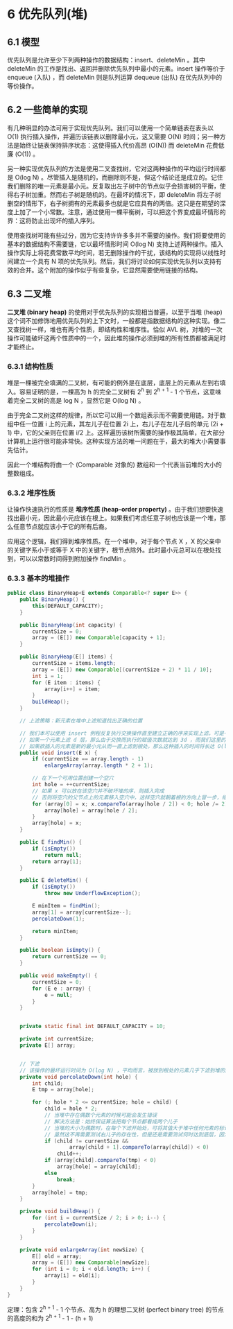 # 6 优先队列(堆)

## 6.1 模型
优先队列是允许至少下列两种操作的数据结构：insert、deleteMin 。其中 deleteMin 的工作是找出、返回并删除优先队列中最小的元素。insert 操作等价于 enqueue (入队) ，而 deleteMin 则是队列运算 dequeue (出队) 在优先队列中的等价操作。

## 6.2 一些简单的实现
有几种明显的办法可用于实现优先队列。我们可以使用一个简单链表在表头以 O(1) 执行插入操作，并遍历该链表以删除最小元，这又需要 O(N) 时间；另一种方法是始终让链表保持排序状态：这使得插入代价高昂 (O(N)) 而 deleteMin 花费低廉 (O(1)) 。

另一种实现优先队列的方法是使用二叉查找树，它对这两种操作的平均运行时间都是 O(log N) 。尽管插入是随机的，而删除则不是，但这个结论还是成立的。记住我们删除的唯一元素是最小元。反复取出左子树中的节点似乎会损害树的平衡，使得右子树加重。然而右子树是随机的。在最坏的情况下，即 deleteMin 将左子树删空的情形下，右子树拥有的元素最多也就是它应具有的两倍。这只是在期望的深度上加了一个小常数。注意，通过使用一棵平衡树，可以把这个界变成最坏情形的界：这将防止出现坏的插入序列。

使用查找树可能有些过分，因为它支持许许多多并不需要的操作。我们将要使用的基本的数据结构不需要链，它以最坏情形时间 O(log N) 支持上述两种操作。插入操作实际上将花费常数平均时间，若无删除操作的干扰，该结构的实现将以线性时间建立一个具有 N 项的优先队列。然后，我们将讨论如何实现优先队列以支持有效的合并。这个附加的操作似乎有些复杂，它显然需要使用链接的结构。

## 6.3 二叉堆
**二叉堆 (binary heap)** 的使用对于优先队列的实现相当普遍，以至于当堆 (heap) 这个词不加修饰地用优先队列的上下文时，一般都是指数据结构的这种实现。像二叉查找树一样，堆也有两个性质，即结构性和堆序性。恰似 AVL 树，对堆的一次操作可能破坏这两个性质中的一个，因此堆的操作必须到堆的所有性质都被满足时才能终止。

### 6.3.1 结构性质
堆是一棵被完全填满的二叉树，有可能的例外是在底层，底层上的元素从左到右填入。容易证明的是，一棵高为 h 的完全二叉树有 2<sup>h</sup> 到 2<sup>h + 1</sup> - 1 个节点，这意味着完全二叉树的高是 log N ，显然它是 O(log N) 。

由于完全二叉树这样的规律，所以它可以用一个数组表示而不需要使用链。对于数组中任一位置 i 上的元素，其左儿子在位置 2i 上，右儿子在左儿子后的单元 (2i + 1) 中，它的父亲则在位置 i/2 上。这样遍历该树所需要的操作极其简单，在大部分计算机上运行很可能非常快。这种实现方法的唯一问题在于，最大的堆大小需要事先估计。

因此一个堆结构将由一个 (Comparable 对象的) 数组和一个代表当前堆的大小的整数组成。

### 6.3.2 堆序性质
让操作快速执行的性质是 **堆序性质 (heap-order property)** 。由于我们想要快速找出最小元，因此最小元应该在根上。如果我们考虑任意子树也应该是一个堆，那么任意节点就应该小于它的所有后裔。

应用这个逻辑，我们得到堆序性质。在一个堆中，对于每个节点 X ，X 的父亲中的关键字系小于或等于 X 中的关键字，根节点除外。此时最小元总可以在根处找到，可以以常数时间得到附加操作 findMin 。

### 6.3.3 基本的堆操作
```java
public class BinaryHeap<E extends Comparable<? super E>> {
    public BinaryHeap() {
        this(DEFAULT_CAPACITY);
    }

    public BinaryHeap(int capacity) {
        currentSize = 0;
        array = (E[]) new Comparable[capacity + 1];
    }

    public BinaryHeap(E[] items) {
        currentSize = items.length;
        array = (E[]) new Comparable[(currentSize + 2) * 11 / 10];
        int i = 1;
        for (E item : items) {
            array[i++] = item;
        }
        buildHeap();
    }

    // 上滤策略：新元素在堆中上滤知道找出正确的位置

    // 我们本可以使用 insert 例程反复执行交换操作直至建立正确的序来实现上滤，可是一次交换需要 3 条赋值语句
    // 如果一个元素上滤 d 层，那么由于交换而执行的赋值次数就达到 3d ，而我们这里的方法却只用到 d + 1 次赋值
    // 如果欲插入的元素是新的最小元从而一直上滤到根处，那么这种插入的时间将长达 O(log N)
    public void insert(E x) {
        if (currentSize == array.length - 1)
            enlargeArray(array.length * 2 + 1);

        // 在下一个可用位置创建一个空穴
        int hole = ++currentSize;
        // 如果 x 可以放在该空穴并不破坏堆的序，则插入完成
        // 否则将空穴的父节点上的元素移入空穴中，这样空穴就朝着根的方向上冒一步，继续该过程直到 x 能被放入空穴中为止
        for (array[0] = x; x.compareTo(array[hole / 2]) < 0; hole /= 2) {
            array[hole] = array[hole / 2];
        }
        array[hole] = x;
    }

    public E findMin() {
        if (isEmpty())
            return null;
        return array[1];
    }

    public E deleteMin() {
        if (isEmpty())
            throw new UnderflowException();

        E minItem = findMin();
        array[1] = array[currentSize--];
        percolateDown(1);

        return minItem;
    }

    public boolean isEmpty() {
        return currentSize == 0;
    }

    public void makeEmpty() {
        currentSize = 0;
        for (E e : array) {
            e = null;
        }
    }


    private static final int DEFAULT_CAPACITY = 10;

    private int currentSize;
    private E[] array;


    // 下滤
    // 该操作的最坏运行时间为 O(log N) ，平均而言，被放到根处的元素几乎下滤到堆的底层，因此平均运行时间为 O(log N)
    private void percolateDown(int hole) {
        int child;
        E tmp = array[hole];

        for (; hole * 2 <= currentSize; hole = child) {
            child = hole * 2;
            // 当堆中存在偶数个元素的时候可能会发生错误
            // 解决方法是：始终保证算法把每个节点都看成两个儿子
            // 当堆的大小为偶数时，在每个下滤开始处，可将其值大于堆中任何元素的标记放到堆的终端后面的位置上
            // 虽然这不再需要测试右儿子的存在性，但是还是需要测试何时达到底层，因为对每一片树叶算法将需要一个标记
            if (child != currentSize &&
                    array[child + 1].compareTo(array[child]) < 0)
                child++;
            if (array[child].compareTo(tmp) < 0)
                array[hole] = array[child];
            else
                break;
        }
        array[hole] = tmp;
    }

    private void buildHeap() {
        for (int i = currentSize / 2; i > 0; i--) {
            percolateDown(i);
        }
    }

    private void enlargeArray(int newSize) {
        E[] old = array;
        array = (E[]) new Comparable[newSize];
        for (int i = 0; i < old.length; i++) {
            array[i] = old[i];
        }
    }
}
```

定理：包含 2<sup>h + 1</sup> - 1 个节点、高为 h 的理想二叉树 (perfect binary tree) 的节点的高度的和为 2<sup>h + 1</sup> - 1 - (h + 1)